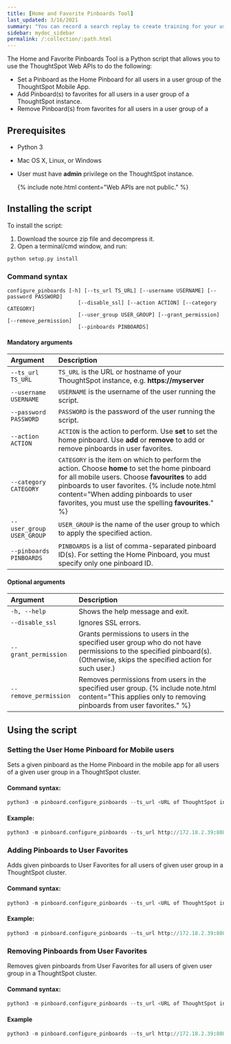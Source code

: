 ```yaml
---
title: [Home and Favorite Pinboards Tool]
last_updated: 3/16/2021
summary: "You can record a search replay to create training for your users on how to search your own data."
sidebar: mydoc_sidebar
permalink: /:collection/:path.html
---
```


The Home and Favorite Pinboards Tool is a Python script that allows you to use the ThoughtSpot Web APIs to do the following:

- Set a Pinboard as the Home Pinboard for all users in a user group of the ThoughtSpot Mobile App.
- Add Pinboard(s) to favorites for all users in a user group of a ThoughtSpot instance.
- Remove Pinboard(s) from favorites for all users in a user group of a

## Prerequisites

- Python 3
- Mac OS X, Linux, or Windows
- User must have **admin** privilege on the ThoughtSpot instance.

  {% include note.html content="Web APIs are not public." %}

## Installing the script

To install the script:
1. Download the source zip file and decompress it.
2. Open a terminal/cmd window, and run:

 ```py
python setup.py install
```

### Command syntax

```
configure_pinboards [-h] [--ts_url TS_URL] [--username USERNAME] [--password PASSWORD]
                       [--disable_ssl] [--action ACTION] [--category CATEGORY]
                       [--user_group USER_GROUP] [--grant_permission] [--remove_permission]
                       [--pinboards PINBOARDS]
```

#### Mandatory arguments

| Argument | Description |
| :------------- | :------------- |
| `--ts_url TS_URL` | `TS_URL` is the URL or hostname of your ThoughtSpot instance, e.g. **ht<span>tps://myserver** |
| `--username USERNAME` | `USERNAME` is the username of the user running the script. |
| `--password PASSWORD` | `PASSWORD` is the password of the user running the script. |
| `--action ACTION` | `ACTION` is the action to perform. Use **set** to set the home pinboard. Use **add** or **remove** to add or remove pinboards in user favorites. |
| `--category CATEGORY` | `CATEGORY` is the item on which to perform the action. Choose **home** to set the home pinboard for all mobile users. Choose **favourites** to add pinboards to user favorites.   {% include note.html content="When adding pinboards to user favorites, you must use the spelling **favourites**." %} |
|`--user_group USER_GROUP`  | `USER_GROUP` is the name of the user group to which to apply the specified action. |
|`--pinboards PINBOARDS`  | `PINBOARDS` is a list of comma-separated pinboard ID(s). For setting the Home Pinboard, you must specify only one pinboard ID. |

#### Optional arguments

| Argument | Description |
| :------------- | :------------- |
| `-h, --help` | Shows the help message and exit. |
| `--disable_ssl` | Ignores SSL errors. |
| `--grant_permission` | Grants permissions to users in the specified user group who do not have permissions to the specified pinboard(s). (Otherwise, skips the specified action for such user.) |
| `--remove_permission` | Removes permissions from users in the specified user group. {% include note.html content="This applies only to removing pinboards from user favorites." %} |

## Using the script

### Setting the User Home Pinboard for Mobile users

Sets a given pinboard as the Home Pinboard in the mobile app for all users of a given user group in a ThoughtSpot cluster.

#### Command syntax:

```py
python3 -m pinboard.configure_pinboards --ts_url <URL of ThoughtSpot instance> --username  <ThoughtSpot username> --password <ThoughtSpot password> --action set --category home --user_group <user group name> --grant_permission --pinboards <pinboard ID>
```
#### Example:

```py
python3 -m pinboard.configure_pinboards --ts_url http://172.18.2.39:8088 --username tsadmin --password admin --action set --category home --user_group rls-group-1 --grant_permission --pinboards 2ff57a24-cf90-485f-8b4b-45fc17474c6f
```

### Adding Pinboards to User Favorites

Adds given pinboards to User Favorites for all users of given user group in a ThoughtSpot cluster.

#### Command syntax:
```py
python3 -m pinboard.configure_pinboards --ts_url <URL of ThoughtSpot instance> --username <ThoughtSpot username> --password <ThoughtSpot password> --action add --category favourites --user_group <user group name> --grant_permission --pinboards <pinboard IDs>
```
#### Example:
```py
python3 -m pinboard.configure_pinboards --ts_url http://172.18.2.39:8088 --username tsadmin --password admin --action add --category favourites --user_group rls-group-1 --grant_permission --pinboards e0836cad-4fdf-42d4-bd97-567a6b2a6058,2ff57a24-cf90-485f-8b4b-45fc17474c6f
```

### Removing Pinboards from User Favorites

Removes given pinboards from User Favorites for all users of given user group in a ThoughtSpot cluster.

#### Command syntax:

```py
python3 -m pinboard.configure_pinboards --ts_url <URL of ThoughtSpot instance> --username <ThoughtSpot username> --password <ThoughtSpot password> --action remove --category favourites --user_group <user group name> --pinboards <pinboard IDs>
```

#### Example
```py
python3 -m pinboard.configure_pinboards --ts_url http://172.18.2.39:8088 --username tsadmin --password admin --action remove --category favourites --user_group rls-group-1 --pinboards e0836cad-4fdf-42d4-bd97-567a6b2a6058,2ff57a24-cf90-485f-8b4b-45fc17474c6f
```
